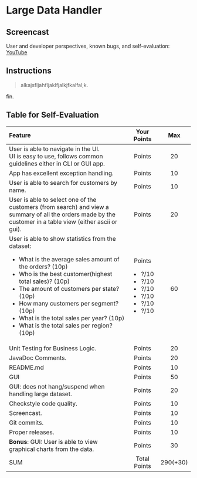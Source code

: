 # Large Data Handler

## Screencast
User and developer perspectives, known bugs, and self-evaluation: [YouTube](https://www.youtube.com/watch?v=dQw4w9WgXcQ)

## Instructions
>alkajsfljahfljaklfjalkjfkalfal;k.

fin.

## Table for Self-Evaluation

| Feature | Your Points | Max |
| :--- | :---: | :---: |
| User is able to navigate in the UI.<br>UI is easy to use, follows common guidelines either in CLI or GUI app. | Points | 20 |
| App has excellent exception handling. | Points | 10 |
| User is able to search for customers by name. | Points | 10 |
| User is able to select one of the customers (from search) and view a summary of all the orders made by the customer in a table view (either ascii or gui). | Points | 20 |
| User is able to show statistics from the dataset:<br><ul><li>What is the average sales amount of the orders? (10p)</li><li>Who is the best customer(highest total sales)? (10p)</li><li>The amount of customers per state? (10p)</li><li>How many customers per segment? (10p)</li><li>What is the total sales per year? (10p)</li><li>What is the total sales per region? (10p)</li></ul> | Points<br> <ul><li>?/10</li><li>?/10</li><li>?/10</li><li>?/10</li><li>?/10</li><li>?/10</li></ul> | 60 |
| Unit Testing for Business Logic. | Points | 20 |
| JavaDoc Comments. | Points | 20 |
| README.md | Points | 10 |
| GUI | Points | 50 |
| GUI: does not hang/suspend when handling large dataset. | Points | 20 |
| Checkstyle code quality. | Points | 10 |
| Screencast. | Points | 10 |
| Git commits. | Points | 10 |
| Proper releases. | Points | 10 | 
| **Bonus**: GUI: User is able to view graphical charts from the data. | Points | 30 |
| SUM | Total Points | 290(+30) |